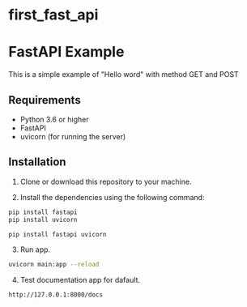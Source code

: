 # first_fast_api

# FastAPI  Example

This is a simple example of "Hello word" with method GET and POST

## Requirements

- Python 3.6 or higher
- FastAPI
- uvicorn (for running the server)

## Installation

1. Clone or download this repository to your machine.

2. Install the dependencies using the following command:
```bash
pip install fastapi
pip install uvicorn

```
```bash
pip install fastapi uvicorn
```
3. Run app.
```bash
uvicorn main:app --reload
```
4. Test documentation app for dafault.
```bash
http://127.0.0.1:8000/docs
```